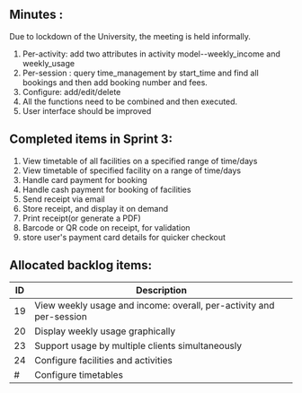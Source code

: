 ## Minutes :
Due to lockdown of the University, the meeting is held informally. 
1. Per-activity: add two attributes in activity model--weekly_income and weekly_usage
2. Per-session : query time_management by start_time and find all bookings and then add booking number and fees.
3. Configure: add/edit/delete 
4. All the functions need to be combined and then executed.
5. User interface should be improved

## Completed items in Sprint 3: 
1.  View timetable of all facilities on a specified range of time/days
2.  View timetable of specified facility on a range of time/days
3.  Handle card payment for booking
4.  Handle cash payment for booking of facilities
6.  Send receipt via email
7.  Store receipt, and display it on demand
8.  Print receipt(or generate a PDF)
9.  Barcode or QR code on receipt, for validation
10. store user's payment card details for quicker checkout

## Allocated backlog items:
| ID | Description | 
| ------ | ------ | 
| 19 | View weekly usage and income: overall, per-activity and per-session | 
| 20 | Display weekly usage graphically | 
| 23 | Support usage by multiple clients simultaneously |
| 24 | Configure facilities and activities | 
| #  | Configure timetables | 

